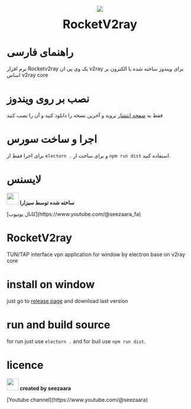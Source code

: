 <p align="center" width="100%">
    <img src="https://raw.githubusercontent.com/seezaara/RocketV2ray/main/doc/icon.ico"> 
</p>

<p align="center" width="100%">  
 <b><font size="6">RocketV2ray</font></b>
</p> 

# راهنمای فارسی
نرم افزار Rocketv2ray یک وی پی ان v2ray برای ویندوز ساخته شده با الکترون بر اساس v2ray core

# نصب بر روی ویندوز
فقط به [صفحه انتشار](https://github.com/seezaara/RocketV2ray/releases/tag/RocketV2ray) بروید و آخرین نسخه را دانلود کنید و آن را نصب کنید

# اجرا و ساخت سورس
برای اجرا فقط از `electorn .` و برای ساخت از `npm run dist` استفاده کنید.

# لایسنس
 <p>
    <img width="32px" src="https://raw.githubusercontent.com/seezaara/RocketV2ray/main/doc/logo.png"><b> ساخته شده توسط سیزارا</b>
</p>
[کانال یوتیوب](https://www.youtube.com/@seezaara_fa)

# RocketV2ray
TUN/TAP interface vpn application for window by electron base on v2ray core

# install on window
just go to [release page](https://github.com/seezaara/RocketV2ray/releases/tag/RocketV2ray) and download last version

# run and build source
for run just use `electorn .` and for buil use `npm run dist`.

# licence
 <p>
    <img width="32px" src="https://raw.githubusercontent.com/seezaara/RocketV2ray/main/doc/logo.png"><b> created by seezaara</b>
</p>
[Youtube channel](https://www.youtube.com/@seezaara)

